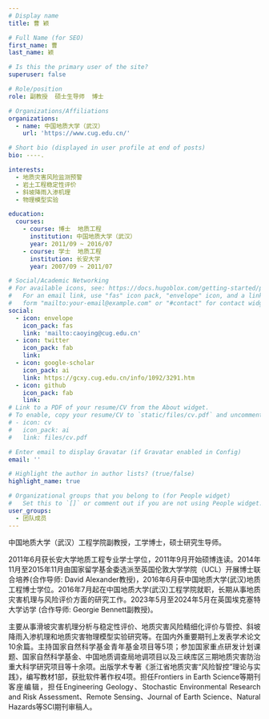 ```yaml
---
# Display name
title: 曹 颖

# Full Name (for SEO)
first_name: 曹
last_name: 颖

# Is this the primary user of the site?
superuser: false

# Role/position
role: 副教授  硕士生导师  博士

# Organizations/Affiliations
organizations:
  - name: 中国地质大学（武汉）
    url: 'https://www.cug.edu.cn/'

# Short bio (displayed in user profile at end of posts)
bio: ----.

interests:
  - 地质灾害风险监测预警
  - 岩土工程稳定性评价
  - 斜坡降雨入渗机理
  - 物理模型实验

education:
  courses:
    - course: 博士  地质工程
      institution: 中国地质大学（武汉）
      year: 2011/09 ~ 2016/07
    - course: 学士  地质工程
      institution: 长安大学
      year: 2007/09 ~ 2011/07

# Social/Academic Networking
# For available icons, see: https://docs.hugoblox.com/getting-started/page-builder/#icons
#   For an email link, use "fas" icon pack, "envelope" icon, and a link in the
#   form "mailto:your-email@example.com" or "#contact" for contact widget.
social:
  - icon: envelope
    icon_pack: fas
    link: 'mailto:caoying@cug.edu.cn'
  - icon: twitter
    icon_pack: fab
    link: 
  - icon: google-scholar
    icon_pack: ai
    link: https://gcxy.cug.edu.cn/info/1092/3291.htm
  - icon: github
    icon_pack: fab
    link: 
# Link to a PDF of your resume/CV from the About widget.
# To enable, copy your resume/CV to `static/files/cv.pdf` and uncomment the lines below.
# - icon: cv
#   icon_pack: ai
#   link: files/cv.pdf

# Enter email to display Gravatar (if Gravatar enabled in Config)
email: ''

# Highlight the author in author lists? (true/false)
highlight_name: true

# Organizational groups that you belong to (for People widget)
#   Set this to `[]` or comment out if you are not using People widget.
user_groups:
  - 团队成员
---
```

<p style="text-align:justify;">中国地质大学（武汉）工程学院副教授，工学博士，硕士研究生导师。</p>
<p style="text-align:justify;">2011年6月获长安大学地质工程专业学士学位，2011年9月开始硕博连读。2014年11月至2015年11月由国家留学基金委选派至英国伦敦大学学院（UCL）开展博士联合培养(合作导师: David Alexander教授)，2016年6月获中国地质大学(武汉)地质工程博士学位。2016年7月起在中国地质大学(武汉)工程学院就职，长期从事地质灾害机理与风险评价方面的研究工作。2023年5月至2024年5月在英国埃克塞特大学访学 (合作导师: Georgie Bennett副教授)。</p>
<p style="text-align:justify;">主要从事滑坡灾害机理分析与稳定性评价、地质灾害风险精细化评价与管控、斜坡降雨入渗机理和地质灾害物理模型实验研究等。在国内外重要期刊上发表学术论文10余篇。主持国家自然科学基金青年基金项目等5项；参加国家重点研发计划课题、国家自然科学基金、中国地质调查局地调项目以及三峡库区三期地质灾害防治重大科学研究项目等十余项。出版学术专著《浙江省地质灾害“风险智控”理论与实践》，编写教材1部，获批软件著作权4项。担任Frontiers in Earth Science等期刊客座编辑，担任Engineering Geology、Stochastic Environmental Research and Risk Assessment、Remote Sensing、Journal of Earth Science、Natural Hazards等SCI期刊审稿人。</p>

